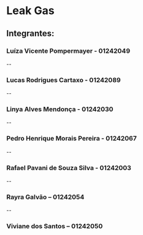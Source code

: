 # Leak Gas

## Integrantes:
### Luíza Vicente Pompermayer - 01242049 
--
### Lucas Rodrigues Cartaxo - 01242089 
--
### Linya Alves Mendonça - 01242030 
--
### Pedro Henrique Morais Pereira - 01242067  
--
### Rafael Pavani de Souza Silva - 01242003  
--
### Rayra Galvão – 01242054 
--
### Viviane dos Santos – 01242050 
